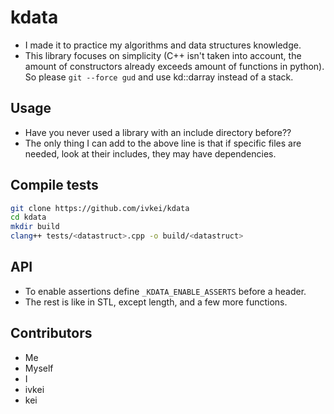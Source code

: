 # kdata
* I made it to practice my algorithms and data structures knowledge.
* This library focuses on simplicity (C++ isn't taken into account, the amount of constructors already exceeds amount of functions in python). So please `git --force gud` and use kd::darray instead of a stack.

## Usage
* Have you never used a library with an include directory before??
* The only thing I can add to the above line is that if specific files are needed, look at their includes, they may have dependencies.

## Compile tests
```sh
git clone https://github.com/ivkei/kdata
cd kdata
mkdir build
clang++ tests/<datastruct>.cpp -o build/<datastruct>
```

## API
* To enable assertions define `_KDATA_ENABLE_ASSERTS` before a header.
* The rest is like in STL, except length, and a few more functions.

## Contributors
* Me
* Myself
* I
* ivkei
* kei
